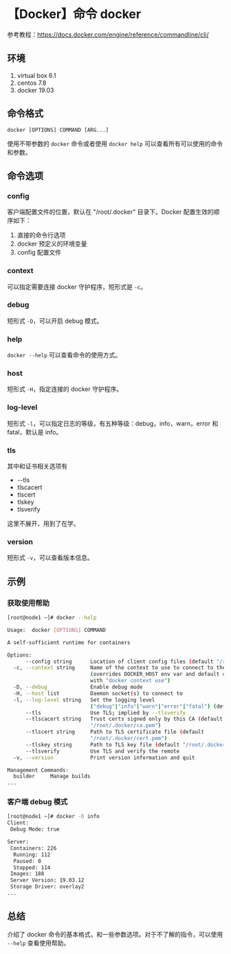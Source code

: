 # 【Docker】命令 docker

参考教程：https://docs.docker.com/engine/reference/commandline/cli/

## 环境

1. virtual box 6.1
2. centos 7.8
3. docker 19.03

## 命令格式

`docker [OPTIONS] COMMAND [ARG...]`

使用不带参数的 `docker` 命令或者使用 `docker help` 可以查看所有可以使用的命令和参数。

## 命令选项

### config

客户端配置文件的位置，默认在 "/root/.docker" 目录下。Docker 配置生效的顺序如下：

1. 直接的命令行选项
2. docker 预定义的环境变量
3. config 配置文件

### context

可以指定需要连接 docker 守护程序，短形式是 `-c`。

### debug

短形式 `-D`，可以开启 debug 模式。

### help

`docker --help` 可以查看命令的使用方式。

### host

短形式 `-H`，指定连接的 docker 守护程序。

### log-level

短形式 `-l`，可以指定日志的等级，有五种等级：debug，info，warn，error 和 fatal，默认是 info。

### tls

其中和证书相关选项有

*  --tls
* tlscacert
* tlscert
* tlskey
* tlsverify

这里不展开，用到了在学。

### version

短形式 `-v`，可以查看版本信息。

## 示例

### 获取使用帮助

```sh
[root@node1 ~]# docker --help

Usage:  docker [OPTIONS] COMMAND

A self-sufficient runtime for containers

Options:
      --config string      Location of client config files (default "/root/.docker")
  -c, --context string     Name of the context to use to connect to the daemon
                           (overrides DOCKER_HOST env var and default context set
                           with "docker context use")
  -D, --debug              Enable debug mode
  -H, --host list          Daemon socket(s) to connect to
  -l, --log-level string   Set the logging level
                           ("debug"|"info"|"warn"|"error"|"fatal") (default "info")
      --tls                Use TLS; implied by --tlsverify
      --tlscacert string   Trust certs signed only by this CA (default
                           "/root/.docker/ca.pem")
      --tlscert string     Path to TLS certificate file (default
                           "/root/.docker/cert.pem")
      --tlskey string      Path to TLS key file (default "/root/.docker/key.pem")
      --tlsverify          Use TLS and verify the remote
  -v, --version            Print version information and quit

Management Commands:
  builder     Manage builds
...
```

### 客户端 debug 模式

```sh
[root@node1 ~]# docker -D info
Client:
 Debug Mode: true

Server:
 Containers: 226
  Running: 112
  Paused: 0
  Stopped: 114
 Images: 188
 Server Version: 19.03.12
 Storage Driver: overlay2
...
```

## 总结

介绍了 docker 命令的基本格式，和一些参数选项。对于不了解的指令，可以使用 `--help` 查看使用帮助。

